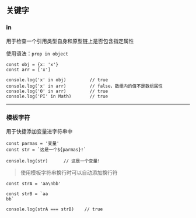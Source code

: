 ## 关键字

### in

用于检查一个引用类型自身和原型链上是否包含指定属性

使用语法：`prop in object`

```tsx
const obj = {x: 'x'}
const arr = ['x']

console.log('x' in obj)         // true
console.log('x' in arr)         // false，数组内的值不是数组属性
console.log('0' in arr)         // true
console.log('PI' in Math)       // true
```



-----

### 模板字符

用于快捷添加变量进字符串中

```tsx
const parmas = '变量'
const str = `这是一个${parmas}!`

console.log(str)      // 这是一个变量!
```

> 使用模板字符串换行时可以自动添加换行符

```tsx
const strA = 'aa\nbb'

const strB = `aa
bb`

console.log(strA === strB)    // true
```

